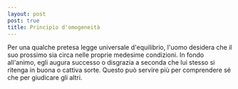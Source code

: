```yaml
---
layout: post
post: true
title: Principio d'omogeneità
---
```

Per una qualche pretesa legge universale d'equilibrio,
l'uomo desidera che il suo prossimo sia circa nelle proprie medesime condizioni.
In fondo all'animo, egli augura successo o disgrazia a seconda che lui stesso
si ritenga in buona o cattiva sorte.
Questo può servire più per comprendere sé che per giudicare gli altri.
